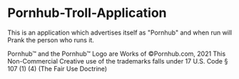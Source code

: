 # Pornhub-Troll-Application
This is an application which advertises itself as "Pornhub" and when run will Prank the person who runs it.

Pornhub™ and the Pornhub™ Logo are Works of ©Pornhub.com, 2021 This Non-Commercial Creative use of the trademarks falls under 17 U.S. Code § 107 (1) (4) (The Fair Use Doctrine)
